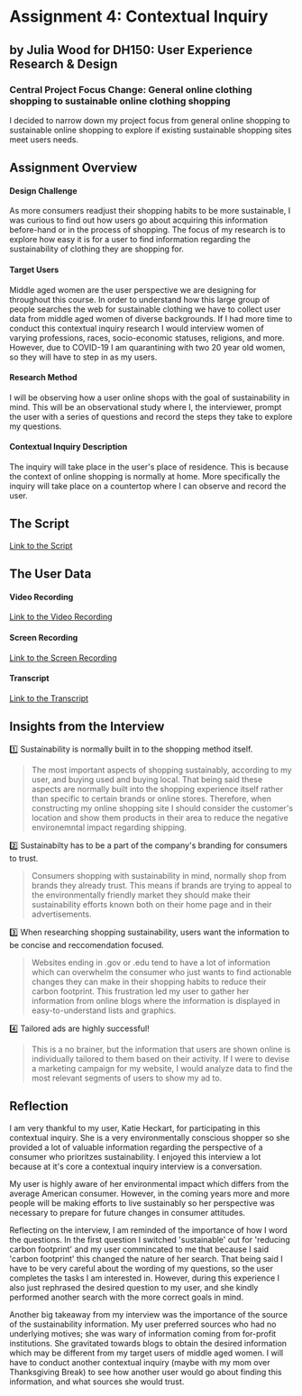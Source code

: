# Assignment 4: Contextual Inquiry

## by Julia Wood for DH150: User Experience Research & Design

### Central Project Focus Change: General online clothing shopping to sustainable online clothing shopping

I decided to narrow down my project focus from general online shopping to sustainable online shopping to explore if existing sustainable shopping sites meet users  needs. 


## Assignment Overview

#### Design Challenge
As more consumers readjust their shopping habits to be more sustainable, I was curious to find out how users go about acquiring this information before-hand or in the process of shopping. The focus of my research is to explore how easy it is for a user to find information regarding the sustainability of clothing they are shopping for. 

#### Target Users
Middle aged women are the user perspective we are designing for throughout this course. In order to understand how this large group of people searches the web for sustainable clothing we have to collect user data from middle aged women of diverse backgrounds. If I had more time to conduct this contextual inquiry research I would interview women of varying professions, races, socio-economic statuses, religions, and more. However, due to COVID-19 I am quarantining with two 20 year old women, so they will have to step in as my users.  

#### Research Method
I will be observing how a user online shops with the goal of sustainability in mind. This will be an observational study where I, the interviewer, prompt the user with a series of questions and record the steps they take to explore my questions. 

#### Contextual Inquiry Description
The inquiry will take place in the user's place of residence. This is because the context of online shopping is normally at home. More specifically the inquiry will take place on a countertop where I can observe and record the user. 

## The Script
[Link to the Script](https://docs.google.com/document/d/1yetM-Jquu_ZREvwAwuUDdie76JQ46ypRMx6TMZkbThQ/edit?usp=sharing)

## The User Data

#### Video Recording
[Link to the Video Recording](https://youtu.be/hQUqdbd_buw) 


#### Screen Recording
[Link to the Screen Recording](https://youtu.be/fC9H81naU4c) 

#### Transcript
[Link to the Transcript](https://docs.google.com/document/d/14sdSKkhdb8xaqzKtFq6BgMJ12GUsTyFARWrhm2INS4o/edit?usp=sharing)


## Insights from the Interview
:one: Sustainability is normally built in to the shopping method itself. 
> The most important aspects of shopping sustainably, according to my user, and buying used and buying local. That being said these aspects are normally built into the shopping experience itself rather than specific to certain brands or online stores. Therefore, when constructing my online shopping site I should consider the customer's location and show them products in their area to reduce the negative environemntal impact regarding shipping. 
  
:two: Sustainabilty has to be a part of the company's branding for consumers to trust. 
> Consumers shopping with sustainability in mind, normally shop from brands they already trust. This means if brands are trying to appeal to the environmentally friendly market they should make their sustainability efforts known both on their home page and in their advertisements. 

:three: When researching shopping sustainability, users want the information to be concise and reccomendation focused.
> Websites ending in .gov or .edu tend to have a lot of information which can overwhelm the consumer who just wants to find actionable changes they can make in their shopping habits to reduce their carbon footprint. This frustration led my user to gather her information from online blogs where the information is displayed in easy-to-understand lists and graphics.  

:four: Tailored ads are highly successful!  
> This is a no brainer, but the information that users are shown online is individually tailored to them based on their activity. If I were to devise a marketing campaign for my website, I would analyze data to find the most relevant segments of users to show my ad to. 

## Reflection

I am very thankful to my user, Katie Heckart, for participating in this contextual inquiry. She is a very environmentally conscious shopper so she provided a lot of valuable information regarding the perspective of a consumer who prioritzes sustainability. I enjoyed this interview a lot because at it's core a contextual inquiry interview is a conversation. 

My user is highly aware of her environmental impact which differs from the average American consumer. However, in the coming years more and more people will be making efforts to live sustainably so her perspective was necessary to prepare for future changes in consumer attitudes.

Reflecting on the interview, I am reminded of the importance of how I word the questions. In the first question I switched 'sustainable' out for 'reducing carbon footprint' and my user commincated to me that because I said 'carbon footprint' this changed the nature of her search. That being said I have to be very careful about the wording of my questions, so the user completes the tasks I am interested in. However, during this experience I also just rephrased the desired question to my user, and she kindly performed another search with the more correct goals in mind. 

Another big takeaway from my interview was the importance of the source of the sustainability information. My user preferred sources who had no underlying motives; she was wary of information coming from for-profit institutions. She gravitated towards blogs to obtain the desired information which may be different from my target users of middle aged women. I will have to conduct another contextual inquiry (maybe with my mom over Thanksgiving Break) to see how another user would go about finding this information, and what sources she would trust. 



